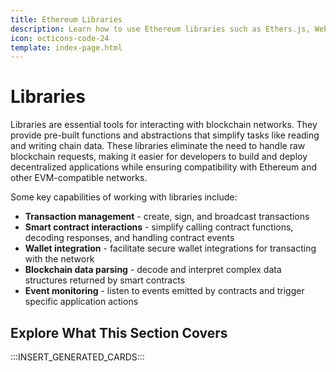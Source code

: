 ```yaml
---
title: Ethereum Libraries
description: Learn how to use Ethereum libraries such as Ethers.js, Web3.js, or Web3.py to send transactions or deploy contracts on your Tanssi EVM appchain.
icon: octicons-code-24
template: index-page.html
---
```


# Libraries

Libraries are essential tools for interacting with blockchain networks. They provide pre-built functions and abstractions that simplify tasks like reading and writing chain data. These libraries eliminate the need to handle raw blockchain requests, making it easier for developers to build and deploy decentralized applications while ensuring compatibility with Ethereum and other EVM-compatible networks.

Some key capabilities of working with libraries include:

- **Transaction management** - create, sign, and broadcast transactions
- **Smart contract interactions** - simplify calling contract functions, decoding responses, and handling contract events
- **Wallet integration** - facilitate secure wallet integrations for transacting with the network
- **Blockchain data parsing** - decode and interpret complex data structures returned by smart contracts
- **Event monitoring** - listen to events emitted by contracts and trigger specific application actions

## Explore What This Section Covers

:::INSERT_GENERATED_CARDS:::
